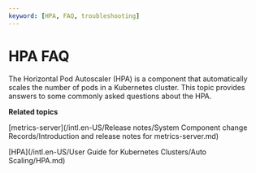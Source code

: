 ```yaml
---
keyword: [HPA, FAQ, troubleshooting]
---
```


# HPA FAQ

The Horizontal Pod Autoscaler \(HPA\) is a component that automatically scales the number of pods in a Kubernetes cluster. This topic provides answers to some commonly asked questions about the HPA.



**Related topics**  


[metrics-server](/intl.en-US/Release notes/System Component change Records/Introduction and release notes for metrics-server.md)

[HPA](/intl.en-US/User Guide for Kubernetes Clusters/Auto Scaling/HPA.md)

